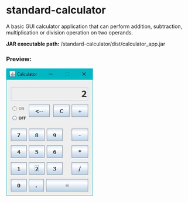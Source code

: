 # standard-calculator
A basic GUI calculator application that can perform addition, subtraction, multiplication or division operation on two operands.  

**JAR executable path:**  /standard-calculator/dist/calculator_app.jar
### **Preview:**
![Calculator](https://github.com/agnibhu-1902/standard-calculator/blob/main/calculator.JPG?raw=true)
